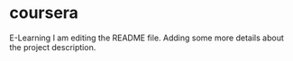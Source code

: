 # coursera
E-Learning 
I am editing the README file. Adding some more details about the project description.
